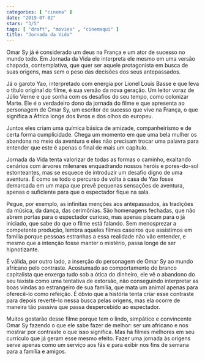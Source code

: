 ```yaml
---
categories: [ "cinema" ]
date: "2019-07-02"
stars: "3/5"
tags: [ "draft", "movies" , "cinemaqui" ]
title: "Jornada da Vida"
---
```

Omar Sy já é considerado um deus na França e um ator de sucesso no
mundo todo. Em Jornada da Vida ele interpreta ele mesmo em uma versão
chapada, contemplativa, que quer ser aquele protagonista em busca de
suas origens, mas sem o peso das decisões dos seus antepassados.

Já o garoto Yao, interpretado com energia por Lionel Louis Basse e que
leva o título original do filme, é sua versão da nova geração. Um
leitor voraz de Júlio Verne e que sonha com os desafios do seu tempo,
como colonizar Marte. Ele é o verdadeiro dono da jornada do filme e
que apresenta ao personagem de Omar Sy, um escritor de sucesso que vive
na França, o que significa a África longe dos livros e dos olhos do
europeu.

Juntos eles criam uma química básica de amizade, companheirismo e de
certa forma cumplicidade. Chega um momento em que uma bela mulher os
abandona no meio da aventura e eles não precisam trocar uma palavra
para entender que este é apenas o final de mais um capítulo.

Jornada da Vida tenta valorizar de todas as formas o caminho, exaltando
cenários com árvores milenares enquadrando nossos heróis e pores-do-sol
estonteantes, mas se esquece de introduzir um desafio digno de uma
aventura. É como se todo o percurso de volta à casa de Yao fosse
demarcada em um mapa que prevê pequenas sensações de aventura, apenas
o suficiente para que o espectador fique na sala.

Pegue, por exemplo, as infinitas menções aos antepassados, às
tradições da música, da dança, das cerimônias. São homenagens
fechadas, que não abrem portas para o espectador curioso, mas apenas
piscam para o já iniciado, que sabe do que o filme está falando. Sem
menosprezar a competente produção, lembra aqueles filmes caseiros
que assistimos em família porque pessoas estranhas a essa realidade
não vão entender, e mesmo que a intenção fosse manter o mistério,
passa longe de ser hipnotizante.

É válida, por outro lado, a inserção do personagem de Omar Sy ao mundo
africano pelo contraste. Acostumado ao comportamento do branco capitalista
que enxerga tudo sob a ótica do dinheiro, ele vê o abandono do seu
taxista como uma tentativa de extorsão, não conseguindo interpretar
as boas vindas ao estrangeiro de sua família, que mata um animal apenas
para oferecê-lo como refeição. É óbvio que a história tenta criar
esse contraste para depois revertê-lo nessa busca pelas origens, mas
ela ocorre de maneira tão passiva que passa despercebido ao espectador.

Muitos gostarão desse filme porque tem o lindo, simpático e convincente
Omar Sy fazendo o que ele sabe fazer de melhor: ser um africano e nos
mostrar por contraste o que isso significa. Mas há filmes melhores em
seu currículo que já geram esse mesmo efeito. Fazer uma jornada às
origens serve apenas como um serviço aos fãs e para exibir nos fins
de semana para a família e amigos.
